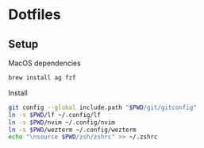 # Dotfiles

## Setup

MacOS dependencies
```sh
brew install ag fzf
```

Install
```sh
git config --global include.path "$PWD/git/gitconfig"
ln -s $PWD/lf ~/.config/lf
ln -s $PWD/nvim ~/.config/nvim
ln -s $PWD/wezterm ~/.config/wezterm
echo "\nsource $PWD/zsh/zshrc" >> ~/.zshrc
```